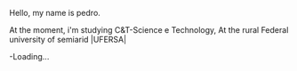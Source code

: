 Hello, my name is pedro.

At the moment, i'm studying C&T-Science e Technology, At the rural Federal university of semiarid |UFERSA|

-Loading...
  

<!---
arthurpedr/arthurpedr is a ✨ special ✨ repository because its `README.md` (this file) appears on your GitHub profile.
You can click the Preview link to take a look at your changes.
--->
